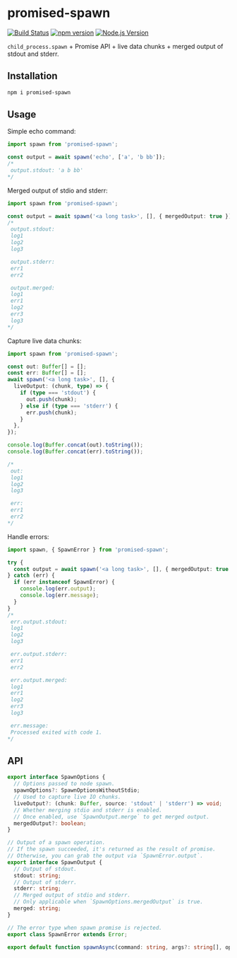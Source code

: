 # promised-spawn

[![Build Status](https://github.com/mgenware/promised-spawn/workflows/Build/badge.svg)](https://github.com/mgenware/promised-spawn/actions)
[![npm version](https://img.shields.io/npm/v/promised-spawn.svg?style=flat-square)](https://npmjs.com/package/promised-spawn)
[![Node.js Version](http://img.shields.io/node/v/promised-spawn.svg?style=flat-square)](https://nodejs.org/en/)

`child_process.spawn` + Promise API + live data chunks + merged output of stdout and stderr.

## Installation

```sh
npm i promised-spawn
```

## Usage

Simple echo command:

```ts
import spawn from 'promised-spawn';

const output = await spawn('echo', ['a', 'b bb']);
/*
 output.stdout: 'a b bb'
*/
```

Merged output of stdio and stderr:

```ts
import spawn from 'promised-spawn';

const output = await spawn('<a long task>', [], { mergedOutput: true });
/*
 output.stdout:
 log1
 log2
 log3

 output.stderr:
 err1
 err2

 output.merged:
 log1
 err1
 log2
 err3
 log3
*/
```

Capture live data chunks:

```ts
import spawn from 'promised-spawn';

const out: Buffer[] = [];
const err: Buffer[] = [];
await spawn('<a long task>', [], {
  liveOutput: (chunk, type) => {
    if (type === 'stdout') {
      out.push(chunk);
    } else if (type === 'stderr') {
      err.push(chunk);
    }
  },
});

console.log(Buffer.concat(out).toString());
console.log(Buffer.concat(err).toString());

/*
 out:
 log1
 log2
 log3

 err:
 err1
 err2
*/
```

Handle errors:

```ts
import spawn, { SpawnError } from 'promised-spawn';

try {
  const output = await spawn('<a long task>', [], { mergedOutput: true });
} catch (err) {
  if (err instanceof SpawnError) {
    console.log(err.output);
    console.log(err.message);
  }
}
/*
 err.output.stdout:
 log1
 log2
 log3

 err.output.stderr:
 err1
 err2

 err.output.merged:
 log1
 err1
 log2
 err3
 log3

 err.message:
 Processed exited with code 1.
*/
```

## API

```ts
export interface SpawnOptions {
  // Options passed to node spawn.
  spawnOptions?: SpawnOptionsWithoutStdio;
  // Used to capture live IO chunks.
  liveOutput?: (chunk: Buffer, source: 'stdout' | 'stderr') => void;
  // Whether merging stdio and stderr is enabled.
  // Once enabled, use `SpawnOutput.merge` to get merged output.
  mergedOutput?: boolean;
}

// Output of a spawn operation.
// If the spawn succeeded, it's returned as the result of promise.
// Otherwise, you can grab the output via `SpawnError.output`.
export interface SpawnOutput {
  // Output of stdout.
  stdout: string;
  // Output of stderr.
  stderr: string;
  // Merged output of stdio and stderr.
  // Only applicable when `SpawnOptions.mergedOutput` is true.
  merged: string;
}

// The error type when spawn promise is rejected.
export class SpawnError extends Error;

export default function spawnAsync(command: string, args?: string[], opts?: SpawnOptions);
```
